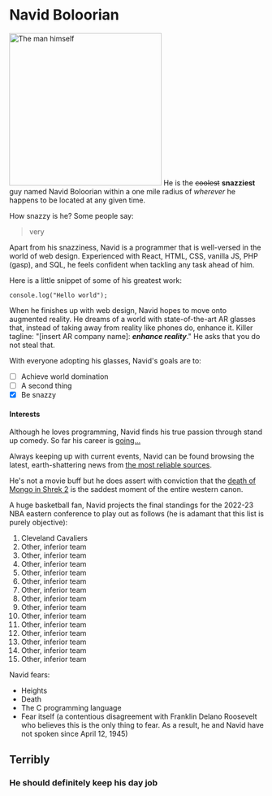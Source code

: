 <head>
<style>
img {
    width: 300px;
}
</style>
</head>

# Navid Boloorian
![The man himself](navid-face.png)
He is the ~~coolest~~ **snazziest** guy named Navid Boloorian within a one mile radius of *wherever* he happens to be located at any given time.

How snazzy is he? Some people say:
>very

Apart from his snazziness, Navid is a programmer that is well-versed in the world of web design. Experienced with React, HTML, CSS, vanilla JS, PHP (gasp), and SQL, he feels confident when tackling any task ahead of him.

Here is a little snippet of some of his greatest work:
```
console.log("Hello world");
```


When he finishes up with web design, Navid hopes to move onto augmented reality. He dreams of a world with state-of-the-art AR glasses that, instead of taking away from reality like phones do, enhance it. Killer tagline: "[insert AR company name]: **_enhance reality_**." He asks that you do not steal that.

With everyone adopting his glasses, Navid's goals are to:
- [ ] Achieve world domination
- [ ] A second thing
- [x] Be snazzy

#### Interests

Although he loves programming, Navid finds his true passion through stand up comedy. So far his career is [going...](#terribly)

Always keeping up with current events, Navid can be found browsing the latest, earth-shattering news from [the most reliable sources](https://www.theonion.com/).

He's not a movie buff but he does assert with conviction that the [death of Mongo in Shrek 2](mongo-face.jpg) is the saddest moment of the entire western canon.

A huge basketball fan, Navid projects the final standings for the 2022-23 NBA eastern conference to play out as follows (he is adamant that this list is purely objective):
1. Cleveland Cavaliers
2. Other, inferior team
3. Other, inferior team
4. Other, inferior team
5. Other, inferior team
6. Other, inferior team
7. Other, inferior team
8. Other, inferior team
9. Other, inferior team
10. Other, inferior team
11. Other, inferior team
12. Other, inferior team
13. Other, inferior team
14. Other, inferior team
15. Other, inferior team

Navid fears:
- Heights
- Death
- The C programming language
- Fear itself (a contentious disagreement with Franklin Delano Roosevelt who believes this is the only thing to fear. As a result, he and Navid have not spoken since April 12, 1945)

## Terribly
### He should definitely keep his day job
<br><br><br><br><br><br><br><br><br><br><br><br><br><br><br><br><br><br><br><br><br><br><br><br><br><br><br><br><br><br><br>
